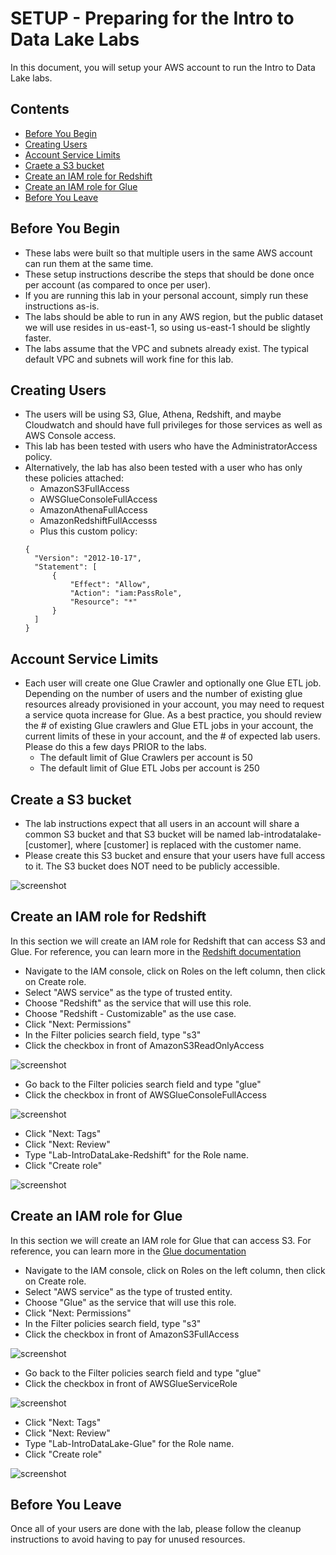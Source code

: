 # SETUP - Preparing for the Intro to Data Lake Labs
In this document, you will setup your AWS account to run the Intro to Data Lake labs.



## Contents
* [Before You Begin](#before-you-begin)
* [Creating Users](#creating-users)
* [Account Service Limits](#account-service-limits)
* [Craete a S3 bucket](#create-a-s3-bucket)
* [Create an IAM role for Redshift](#create-an-iam-role-for-redshift)
* [Create an IAM role for Glue](#create-an-iam-role-for-glue)
* [Before You Leave](#before-you-leave)

## Before You Begin
* These labs were built so that multiple users in the same AWS account can run them at the same time.
* These setup instructions describe the steps that should be done once per account (as compared to once per user).
* If you are running this lab in your personal account, simply run these instructions as-is.
* The labs should be able to run in any AWS region, but the public dataset we will use resides in us-east-1, so using us-east-1 should be slightly faster.
* The labs assume that the VPC and subnets already exist.  The typical default VPC and subnets will work fine for this lab.

## Creating Users
* The users will be using S3, Glue, Athena, Redshift, and maybe Cloudwatch and should have full privileges for those services as well as AWS Console access.
* This lab has been tested with users who have the AdministratorAccess policy.
* Alternatively, the lab has also been tested with a user who has only these policies attached:
  * AmazonS3FullAccess
  * AWSGlueConsoleFullAccess
  * AmazonAthenaFullAccess
  * AmazonRedshiftFullAccesss
  * Plus this custom policy:
  ```
  {
    "Version": "2012-10-17",
    "Statement": [
        {
            "Effect": "Allow",
            "Action": "iam:PassRole",
            "Resource": "*"
        }
    ]
  }
  ```




## Account Service Limits
* Each user will create one Glue Crawler and optionally one Glue ETL job.  Depending on the number of users and the number of existing glue resources already provisioned in your account, you may need to request a service quota increase for Glue.  As a best practice, you should review the # of existing Glue crawlers and Glue ETL jobs in your account, the current limits of these in your account, and the # of expected lab users.  Please do this a few days PRIOR to the labs.
  * The default limit of Glue Crawlers per account is 50
  * The default limit of Glue ETL Jobs per account is 250



## Create a S3 bucket
* The lab instructions expect that all users in an account will share a common S3 bucket and that S3 bucket will be named lab-introdatalake-[customer], where [customer] is replaced with the customer name.
* Please create this S3 bucket and ensure that your users have full access to it.  The S3 bucket does NOT need to be publicly accessible.

![screenshot](images/S3.png)


## Create an IAM role for Redshift
In this section we will create an IAM role for Redshift that can access S3 and Glue.  For reference, you can learn more in the [Redshift documentation](https://docs.aws.amazon.com/redshift/latest/mgmt/authorizing-redshift-service.html)

* Navigate to the IAM console, click on Roles on the left column, then click on Create role.
* Select "AWS service" as the type of trusted entity.
* Choose "Redshift" as the service that will use this role.
* Choose "Redshift - Customizable" as the use case.
* Click "Next: Permissions"
* In the Filter policies search field, type "s3"
* Click the checkbox in front of AmazonS3ReadOnlyAccess

![screenshot](images/RSIAM1.png)

* Go back to the Filter policies search field and type "glue"
* Click the checkbox in front of AWSGlueConsoleFullAccess

![screenshot](images/RSIAM2.png)

* Click "Next: Tags"
* Click "Next: Review"
* Type "Lab-IntroDataLake-Redshift" for the Role name.
* Click "Create role"

![screenshot](images/RSIAM3.png)


## Create an IAM role for Glue
In this section we will create an IAM role for Glue that can access S3.  For reference, you can learn more in the [Glue documentation](https://docs.aws.amazon.com/glue/latest/dg/create-an-iam-role.html)

* Navigate to the IAM console, click on Roles on the left column, then click on Create role.
* Select "AWS service" as the type of trusted entity.
* Choose "Glue" as the service that will use this role.
* Click "Next: Permissions"
* In the Filter policies search field, type "s3"
* Click the checkbox in front of AmazonS3FullAccess

![screenshot](images/GlueIAM1.png)

* Go back to the Filter policies search field and type "glue"
* Click the checkbox in front of AWSGlueServiceRole

![screenshot](images/GlueIAM2.png)

* Click "Next: Tags"
* Click "Next: Review"
* Type "Lab-IntroDataLake-Glue" for the Role name.
* Click "Create role"

![screenshot](images/GlueIAM3.png)







## Before You Leave
Once all of your users are done with the lab, please follow the cleanup instructions to avoid having to pay for unused resources.
